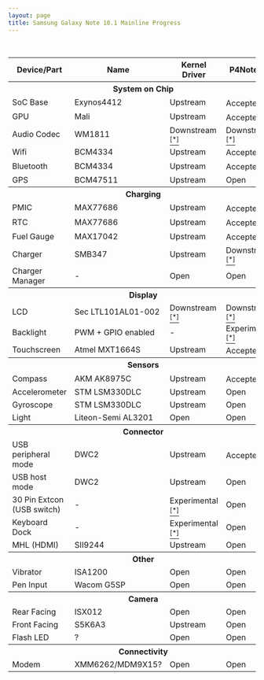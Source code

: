 ```yaml
---
layout: page
title: Samsung Galaxy Note 10.1 Mainline Progress
---
```


<br/>

<table>
    <thead>
        <tr>
            <th>Device/Part</th>
            <th>Name</th>
            <th>Kernel Driver </th>
            <th>P4Note DT</th>
        </tr>
    </thead>
    <tbody>
        <tr>
            <th colspan="5">System on Chip</th>
        </tr>
        <tr>
            <td>SoC Base</td>
            <td>Exynos4412</td>
            <td class="mainline-ok">Upstream</td>
            <td class="mainline-ok">Accepted <a href="https://git.kernel.org/pub/scm/linux/kernel/git/krzk/linux.git/commit/?h=for-next&id=f48b5050c301f7235ef61d8cbbbf0410a5e0245f" target="_new"><sup>[*]</sup></a></td>
        </tr>
        <tr>
            <td>GPU</td>
            <td>Mali</td>
            <td class="mainline-ok">Upstream</td>
            <td class="mainline-ok">Accepted <a href="https://git.kernel.org/pub/scm/linux/kernel/git/krzk/linux.git/commit/?h=for-next&id=f48b5050c301f7235ef61d8cbbbf0410a5e0245f" target="_new"><sup>[*]</sup></a></td>
        </tr>
        <tr>
            <td>Audio Codec</td>
            <td>WM1811</td>
            <td class="mainline-wip">Downstream <a href="https://github.com/Viciouss/linux/commit/18fea83b230f99c26659ea23603e77a3499fb2db" target="_new"><sup>[*]</sup></a></td>
            <td class="mainline-wip">Downstream <a href="https://github.com/Viciouss/linux/commit/18fea83b230f99c26659ea23603e77a3499fb2db" target="_new"><sup>[*]</sup></a></td>
        </tr>
        <tr>
            <td>Wifi</td>
            <td>BCM4334</td>
            <td class="mainline-ok">Upstream</td>
            <td class="mainline-ok">Accepted <a href="https://git.kernel.org/pub/scm/linux/kernel/git/krzk/linux.git/commit/?h=for-next&id=f48b5050c301f7235ef61d8cbbbf0410a5e0245f" target="_new"><sup>[*]</sup></a></td>
        </tr>
        <tr>
            <td>Bluetooth</td>
            <td>BCM4334</td>
            <td class="mainline-ok">Upstream</td>
            <td class="mainline-ok">Accepted <a href="https://git.kernel.org/pub/scm/linux/kernel/git/krzk/linux.git/commit/?h=for-next&id=f48b5050c301f7235ef61d8cbbbf0410a5e0245f" target="_new"><sup>[*]</sup></a></td>
        </tr>
        <tr>
            <td>GPS</td>
            <td>BCM47511</td>
            <td class="mainline-ok">Upstream</td>
            <td class="mainline-open">Open</td>
        </tr>
        <tr>
            <th colspan="5">Charging</th>
        </tr>
        <tr>
            <td>PMIC</td>
            <td>MAX77686</td>
            <td class="mainline-ok">Upstream</td>
            <td class="mainline-ok">Accepted <a href="https://git.kernel.org/pub/scm/linux/kernel/git/krzk/linux.git/commit/?h=for-next&id=f48b5050c301f7235ef61d8cbbbf0410a5e0245f" target="_new"><sup>[*]</sup></a></td>
        </tr>
        <tr>
            <td>RTC</td>
            <td>MAX77686</td>
            <td class="mainline-ok">Upstream</td>
            <td class="mainline-ok">Accepted <a href="https://git.kernel.org/pub/scm/linux/kernel/git/krzk/linux.git/commit/?h=for-next&id=f48b5050c301f7235ef61d8cbbbf0410a5e0245f" target="_new"><sup>[*]</sup></a></td>
        </tr>
        <tr>
            <td>Fuel Gauge</td>
            <td>MAX17042</td>
            <td class="mainline-ok">Upstream</td>
            <td class="mainline-ok">Accepted <a href="https://git.kernel.org/pub/scm/linux/kernel/git/krzk/linux.git/commit/?h=for-next&id=f48b5050c301f7235ef61d8cbbbf0410a5e0245f" target="_new"><sup>[*]</sup></a></td>
        </tr>
        <tr>
            <td>Charger</td>
            <td>SMB347</td>
            <td class="mainline-ok">Upstream</td>
            <td class="mainline-wip">Downstream <a href="https://github.com/Viciouss/linux/commit/ebe50f80950407c937f1ae21c891b9a8f1ac9a5e" target="_new"><sup>[*]</sup></a></td>
        </tr>
        <tr>
            <td>Charger Manager</td>
            <td>-</td>
            <td class="mainline-open">Open</td>
            <td class="mainline-open">Open</td>
        </tr>
        <tr>
            <th colspan="5">Display</th>
        </tr>
        <tr>
            <td>LCD</td>
            <td>Sec LTL101AL01-002</td>
            <td class="mainline-wip">Downstream <a href="https://github.com/Viciouss/linux/commit/57ad2e7b4fd50532ad80bf4626d030f15adb0a7e" target="_new"><sup>[*]</sup></a></td>
            <td class="mainline-wip">Downstream <a href="https://github.com/Viciouss/linux/commit/c512479a608599e6f5c91f77d4a842300ac9a4b3" target="_new"><sup>[*]</sup></a></td>
        </tr>
        <tr>
            <td>Backlight</td>
            <td>PWM + GPIO enabled</td>
            <td>-</td>
            <td class="mainline-wip">Experimental <a href="https://github.com/Viciouss/linux/commit/c512479a608599e6f5c91f77d4a842300ac9a4b3" target="_new"><sup>[*]</sup></a></td>
        </tr>
        <tr>
            <td>Touchscreen</td>
            <td>Atmel MXT1664S</td>
            <td class="mainline-ok">Upstream</td>
            <td class="mainline-ok">Accepted <a href="https://git.kernel.org/pub/scm/linux/kernel/git/krzk/linux.git/commit/?h=for-next&id=f48b5050c301f7235ef61d8cbbbf0410a5e0245f" target="_new"><sup>[*]</sup></a></td>
        </tr>
        <tr>
            <th colspan="5">Sensors</th>
        </tr>
        <tr>
            <td>Compass</td>
            <td>AKM AK8975C</td>
            <td class="mainline-ok">Upstream</td>
            <td class="mainline-ok">Accepted <a href="https://git.kernel.org/pub/scm/linux/kernel/git/krzk/linux.git/commit/?h=for-next&id=f48b5050c301f7235ef61d8cbbbf0410a5e0245f" target="_new"><sup>[*]</sup></a></td>
        </tr>
        <tr>
            <td>Accelerometer</td>
            <td>STM LSM330DLC</td>
            <td class="mainline-ok">Upstream</td>
            <td class="mainline-open">Open</td>
        </tr>
        <tr>
            <td>Gyroscope</td>
            <td>STM LSM330DLC</td>
            <td class="mainline-ok">Upstream</td>
            <td class="mainline-open">Open</td>
        </tr>
        <tr>
            <td>Light</td>
            <td>Liteon-Semi AL3201</td>
            <td class="mainline-open">Open</td>
            <td class="mainline-open">Open</td>
        </tr>
        <tr>
            <th colspan="5">Connector</th>
        </tr>
        <tr>
            <td>USB peripheral mode</td>
            <td>DWC2</td>
            <td class="mainline-ok">Upstream</td>
            <td class="mainline-ok">Accepted <a href="https://git.kernel.org/pub/scm/linux/kernel/git/krzk/linux.git/commit/?h=for-next&id=f48b5050c301f7235ef61d8cbbbf0410a5e0245f" target="_new"><sup>[*]</sup></a></td>
        </tr>
        <tr>
            <td>USB host mode</td>
            <td>DWC2</td>
            <td class="mainline-ok">Upstream</td>
            <td class="mainline-open">Open</td>
        </tr>
        <tr>
            <td>30 Pin Extcon (USB switch)</td>
            <td>-</td>
            <td class="mainline-wip">Experimental <a href="https://github.com/Viciouss/linux/blob/v5.6.5-p4note/drivers/extcon/extcon-p4note.c" target="_new"><sup>[*]</sup></a></td>
            <td class="mainline-open">Open</td>
        </tr>
        <tr>
            <td>Keyboard Dock</td>
            <td>-</td>
            <td class="mainline-wip">Experimental <a href="https://github.com/Viciouss/linux/blob/v5.6.5-p4note-extcon/drivers/input/keyboard/samsung-ekd-k14.c" target="_new"><sup>[*]</sup></a></td>
            <td class="mainline-open">Open</td>
        </tr>
        <tr>
            <td>MHL (HDMI)</td>
            <td>SII9244</td>
            <td class="mainline-ok">Upstream</td>
            <td class="mainline-open">Open</td>
        </tr>
        <tr>
            <th colspan="5">Other</th>
        </tr>
        <tr>
            <td>Vibrator</td>
            <td>ISA1200</td>
            <td class="mainline-open">Open</td>
            <td class="mainline-open">Open</td>
        </tr>
        <tr>
            <td>Pen Input</td>
            <td>Wacom G5SP</td>
            <td class="mainline-open">Open</td>
            <td class="mainline-open">Open</td>
        </tr>
        <tr>
            <th colspan="5">Camera</th>
        </tr>
        <tr>
            <td>Rear Facing</td>
            <td>ISX012</td>
            <td class="mainline-open">Open</td>
            <td class="mainline-open">Open</td>
        </tr>
        <tr>
            <td>Front Facing</td>
            <td>S5K6A3</td>
            <td class="mainline-ok">Upstream</td>
            <td class="mainline-open">Open</td>
        </tr>
        <tr>
            <td>Flash LED</td>
            <td>?</td>
            <td class="mainline-open">Open</td>
            <td class="mainline-open">Open</td>
        </tr>
        <tr>
            <th colspan="5">Connectivity</th>
        </tr>
        <tr>
            <td>Modem</td>
            <td>XMM6262/MDM9X15?</td>
            <td class="mainline-open">Open</td>
            <td class="mainline-open">Open</td>
        </tr>
    </tbody>
    
</table>